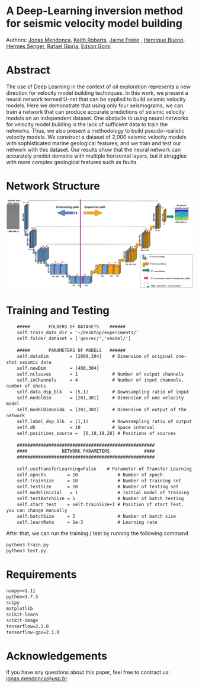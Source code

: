 # A Deep-Learning inversion method for seismic velocity model building

Authors: [Jonas Mendonça](https://scholar.google.com.br/citations?user=B7BG9T0AAAAJ&hl=pt-BR&oi=ao), [Keith Roberts](https://scholar.google.com.br/citations?hl=pt-BR&user=iCwepKUAAAAJ), [Jaime Freire](https://bv.fapesp.br/pt/pesquisador/704667/jaime-freire-de-souza/) , [Henrique Bueno](https://scholar.google.com.br/citations?user=eW3gl48AAAAJ&hl=pt-BR), [Hermes Senger](https://scholar.google.com.br/citations?user=vzHhJRoAAAAJ&hl=pt-BR&oi=ao), [Rafael Gioria](https://scholar.google.com.br/citations?hl=pt-BR&user=9Y0xuFoAAAAJ), [Edson Gomi](https://scholar.google.com.br/citations?hl=pt-BR&user=EIatdeAAAAAJ)

# Abstract

The use of Deep Learning in the context of oil exploration represents a new direction for velocity model building techniques. In this work, we present a neural network termed U-net that can be applied to build seismic velocity models. Here we demonstrate that using only four seismograms, we can train a network that can produce accurate predictions of seismic velocity models on an independent dataset. One obstacle to using neural networks for velocity model building is the lack of sufficient data to train the networks. Thus, we also present a methodology to build pseudo-realistic velocity models. We construct a dataset of 2,000 seismic velocity models with sophisticated marine geological features, and we train and test our network with this dataset. Our results show that the neural network can accurately predict domains with multiple horizontal layers, but it struggles with more complex geological features such as faults.


# Network Structure 
  
<img src="./figures/unet.png">

# Training and Testing

```
    #####       FOLDERS OF DATASETS    ######
    self.train_data_dir = '~/Desktop/experiments/'
    self.folder_dataset = ['georec/','vmodel/']

    #####       PARAMETERS OF MODELS   ######
    self.dataDim        = [2000,304]    # Dimension of original one-shot seismic data
    self.newDim         = [400,304]
    self.nclasses       = 1             # Number of output channels
    self.inChannels     = 4             # Number of input channels, number of shots
    self.data_dsp_blk   = (5,1)         # Downsampling ratio of input
    self.modelDim       = [201,301]     # Dimension of one velocity model
    self.modelDimSaida  = [202,302]     # Dimension of output of the network
    self.label_dsp_blk  = (1,1)         # Downsampling ratio of output
    self.dh             = 10            # Space interval 
    self.positions_source =  [0,10,19,28] # Positions of sources

    ####################################################
    ####             NETWORK PARAMETERS             ####
    ####################################################

    self.useTransferLearning=False	  # Parameter of Transfer Learning
    self.epochs        = 10               # Number of epoch
    self.trainSize     = 10               # Number of training set
    self.testSize      = 10               # Number of testing set
    self.modelInicial   = 1               # Initial model of training    
    self.testBatchSize = 5                # Number of batch testing
    self.start_test    = self.trainSize+1 # Position of start Test, you can change manually
    self.batchSize     = 5                # Number of batch size
    self.learnRate     = 1e-3             # Learning rate

```

After that, we can run the training / test by running the following command

```
python3 train.py
python3 test.py
```

# Requirements
```
numpy>=1.11
python=3.7.3
scipy
matplotlib
scikit-learn
scikit-image
tensorflow=2.1.0
tensorflow-gpu=2.1.0
```


# Acknowledgements


If you have any questions about this paper, feel free to contract us: jonas.mendonca@usp.br 
